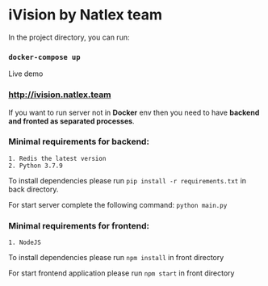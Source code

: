 # iVision by Natlex team

In the project directory, you can run:
### `docker-compose up`

Live demo
### http://ivision.natlex.team

If you want to run server not in **Docker** env then you need to have **backend and fronted as separated processes**.

### Minimal requirements for backend:

    1. Redis the latest version
    2. Python 3.7.9

To install dependencies please run `pip install -r requirements.txt` in back directory.

For start server complete the following command: `python main.py`


### Minimal requirements for frontend:

    1. NodeJS
  
To install dependencies please run `npm install` in front directory

For start frontend application please run `npm start` in front directory
